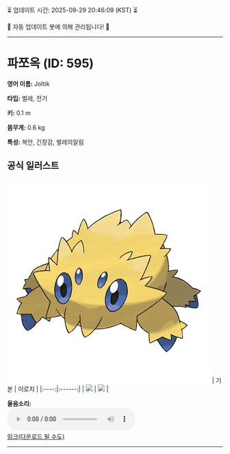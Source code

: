 
⏳ 업데이트 시간: 2025-09-29 20:46:09 (KST) ⏳

🤖 자동 업데이트 봇에 의해 관리됩니다! 🤖

---

# 파쪼옥 (ID: 595)
**영어 이름:** Joltik

**타입:** 벌레, 전기

**키:** 0.1 m

**몸무게:** 0.6 kg

**특성:** 복안, 긴장감, 벌레의알림

## 공식 일러스트
![](https://raw.githubusercontent.com/PokeAPI/sprites/master/sprites/pokemon/other/official-artwork/595.png)
| 기본 | 이로치 |
|:----:|:------:|
| <img src="http://play.pokemonshowdown.com/sprites/ani/joltik.gif" width="200"> | <img src="http://play.pokemonshowdown.com/sprites/ani-shiny/joltik.gif" width="200"> |

**울음소리:**<br><audio controls src="https://raw.githubusercontent.com/PokeAPI/cries/main/cries/pokemon/latest/595.ogg"></audio><br> [링크(다운로드 될 수도)](https://raw.githubusercontent.com/PokeAPI/cries/main/cries/pokemon/latest/595.ogg)


---
